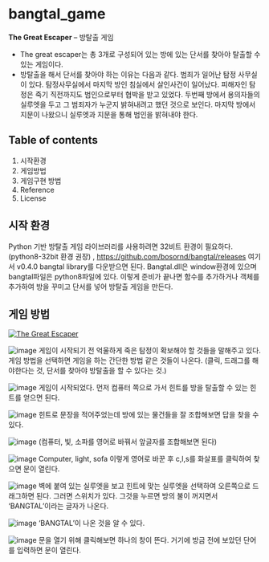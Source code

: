# bangtal_game

**The Great Escaper** – 방탈출 게임
-	The great escaper는 총 3개로 구성되어 있는 방에 있는 단서를 찾아야 탈출할 수 있는 게임이다.
-	방탈출을 해서 단서를 찾아야 하는 이유는 다음과 같다.
범죄가 일어난 탐정 사무실이 있다. 탐정사무실에서 마지막 방인 침실에서 살인사건이 일어났다. 피해자인 탐정은 죽기 직전까지도 범인으로부터 협박을 받고 있었다.
두번째 방에서 용의자들의 실루엣을 두고 그 범죄자가 누군지 밝혀내려고 했던 것으로 보인다. 마지막 방에서 지문이 나왔으니 실루엣과 지문을 통해 범인을 밝혀내야 한다. 
## Table of contents	
1.	시작환경
2.	게임방법
3.	게임구현 방법
4.	Reference
5.	License
## 시작 환경
Python 기반 방탈출 게임 라이브러리를 사용하려면 32비트 환경이 필요하다. (python8-32bit 환경 권장) , https://github.com/bosornd/bangtal/releases 여기서 v0.4.0 bangtal library를 다운받으면 된다. Bangtal.dll은 window환경에 있으며 bangtal파일은 python8파일에 있다. 이렇게 준비가 끝나면 함수를 추가하거나 객체를 추가하여 방을 꾸미고 단서를 넣어 방탈출 게임을 만든다.

## 게임 방법


[![The Great Escaper](https://img.youtube.com/vi/10o4dw1W-zs/0.jpg)](https://youtu.be/10o4dw1W-zs)


 
![image](https://github.com/user-attachments/assets/d3652ede-512f-4624-aea7-161aa371313c)
게임이 시작되기 전 억울하게 죽은 탐정이 확보해야 할 것들을 말해주고 있다.
게임 방법을 선택하면 게임을 하는 간단한 방법 같은 것들이 나온다. (클릭, 드래그를 해야한다는 것, 단서를 찾아야 방탈출을 할 수 있다는 것.) 

![image](https://github.com/user-attachments/assets/d2668463-d9dc-44e5-9516-dc831cd4b882)
게임이 시작되었다. 먼저 컴퓨터 쪽으로 가서 힌트를 방을 탈출할 수 있는 힌트를 얻으면 된다.

![image](https://github.com/user-attachments/assets/9f42c17d-8b79-4588-9184-0bd07c849cda)
힌트로 문장을 적어주었는데 방에 있는 물건들을 잘 조합해보면 답을 찾을 수 있다. 

![image](https://github.com/user-attachments/assets/5bbc24d7-bd64-47bc-87c0-f11e3b7fe694)
 (컴퓨터, 빛, 소파를 영어로 바꿔서 앞글자를 조합해보면 된다)

![image](https://github.com/user-attachments/assets/02abd6b8-68cd-4e90-8cb7-01e374afe5b9)
Computer, light, sofa 이렇게 영어로 바꾼 후 c,l,s를 화살표를 클릭하여 찾으면 문이 열린다. 

![image](https://github.com/user-attachments/assets/7130cb5a-8cb1-4bac-965d-f5e5010ba0ab)
벽에 붙여 있는 실루엣을 보고 힌트에 맞는 실루엣을 선택하여 오른쪽으로 드래그하면 된다. 그러면 스위치가 있다. 그것을 누르면 방의 불이 꺼지면서 ‘BANGTAL’이라는 글자가 나온다.

![image](https://github.com/user-attachments/assets/25c7a064-2337-4a07-942c-0ad988f831ff)
‘BANGTAL’이 나온 것을 알 수 있다.

![image](https://github.com/user-attachments/assets/c03606bf-a9c5-4b3f-9f15-8b00c379a358)
문을 열기 위해 클릭해보면 하나의 창이 뜬다. 거기에 방금 전에 보았던 단어를 입력하면 문이 열린다. 



 

 


